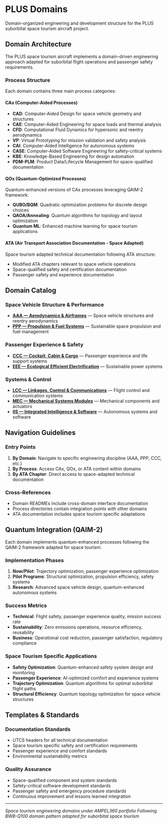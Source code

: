 # PLUS Domains

Domain-organized engineering and development structure for the PLUS suborbital space tourism aircraft project.

## Domain Architecture

The PLUS space tourism aircraft implements a domain-driven engineering approach adapted for suborbital flight operations and passenger safety requirements.

### Process Structure

Each domain contains three main process categories:

#### CAx (Computer-Aided Processes)
- **CAD**: Computer-Aided Design for space vehicle geometry and structures
- **CAE**: Computer-Aided Engineering for space loads and thermal analysis
- **CFD**: Computational Fluid Dynamics for hypersonic and reentry aerodynamics
- **VP**: Virtual Prototyping for mission validation and safety analysis
- **CAI**: Computer-Aided Intelligence for autonomous systems
- **CASE**: Computer-Aided Software Engineering for safety-critical systems
- **KBE**: Knowledge-Based Engineering for design automation
- **PDM-PLM**: Product Data/Lifecycle Management for space-qualified documentation

#### QOx (Quantum-Optimized Processes)
Quantum-enhanced versions of CAx processes leveraging QAIM-2 framework:
- **QUBO/BQM**: Quadratic optimization problems for discrete design choices
- **QAOA/Annealing**: Quantum algorithms for topology and layout optimization
- **Quantum ML**: Enhanced machine learning for space tourism applications

#### ATA (Air Transport Association Documentation - Space Adapted)
Space tourism adapted technical documentation following ATA structure:
- Modified ATA chapters relevant to space vehicle operations
- Space-qualified safety and certification documentation
- Passenger safety and experience documentation

## Domain Catalog

### Space Vehicle Structure & Performance
- **[AAA — Aerodynamics & Airframes](./AAA/)** — Space vehicle structures and reentry aerodynamics
- **[PPP — Propulsion & Fuel Systems](./PPP/)** — Sustainable space propulsion and fuel management

### Passenger Experience & Safety
- **[CCC — Cockpit, Cabin & Cargo](./CCC/)** — Passenger experience and life support systems
- **[EEE — Ecological Efficient Electrification](./EEE/)** — Sustainable power systems

### Systems & Control
- **[LCC — Linkages, Control & Communications](./LCC/)** — Flight control and communication systems
- **[MEC — Mechanical Systems Modules](./MEC/)** — Mechanical components and actuators
- **[IIS — Integrated Intelligence & Software](./IIS/)** — Autonomous systems and software

## Navigation Guidelines

### Entry Points
1. **By Domain**: Navigate to specific engineering discipline (AAA, PPP, CCC, etc.)
2. **By Process**: Access CAx, QOx, or ATA content within domains
3. **By ATA Chapter**: Direct access to space-adapted technical documentation

### Cross-References
- Domain READMEs include cross-domain interface documentation
- Process directories contain integration points with other domains
- ATA documentation includes space tourism specific adaptations

## Quantum Integration (QAIM-2)

Each domain implements quantum-enhanced processes following the QAIM-2 framework adapted for space tourism:

### Implementation Phases
1. **Now/Pilot**: Trajectory optimization, passenger experience optimization
2. **Pilot Programs**: Structural optimization, propulsion efficiency, safety systems
3. **Research**: Advanced space vehicle design, quantum-enhanced autonomous systems

### Success Metrics
- **Technical**: Flight safety, passenger experience quality, mission success rate
- **Sustainability**: Zero emissions operations, resource efficiency, reusability
- **Business**: Operational cost reduction, passenger satisfaction, regulatory compliance

### Space Tourism Specific Applications
- **Safety Optimization**: Quantum-enhanced safety system design and monitoring
- **Passenger Experience**: AI-optimized comfort and experience systems
- **Trajectory Optimization**: Quantum algorithms for optimal suborbital flight paths
- **Structural Efficiency**: Quantum topology optimization for space vehicle structures

## Templates & Standards

### Documentation Standards
- UTCS headers for all technical documentation
- Space tourism specific safety and certification requirements
- Passenger experience and comfort standards
- Environmental sustainability metrics

### Quality Assurance
- Space-qualified component and system standards
- Safety-critical software development standards
- Passenger safety and emergency procedure standards
- Continuous improvement and lessons learned integration

---

*Space tourism engineering domains under AMPEL360 portfolio*
*Following BWB-Q100 domain pattern adapted for suborbital space tourism*